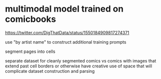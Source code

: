 # multimodal model trained on comicbooks

https://twitter.com/DigThatData/status/1550184909817274371

use "by artist name" to construct additional training prompts

segment pages into cells

separate dataset for cleanly segmented comics vs comics with images that extend past cell borders or otherwise have creative use of space that will complicate dataset construction and parsing
